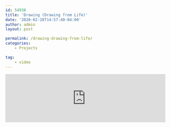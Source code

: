 ```yaml
---
id: 54938
title: 'Drawing (Drawing from Life)'
date: '2020-02-28T14:57:40-04:00'
author: admin
layout: post

permalink: /drawing-drawing-from-life/
categories:
    - Projects

tag:
    - video
---
```


<iframe class="vide" allow="accelerometer; autoplay; clipboard-write; encrypted-media; gyroscope; picture-in-picture; web-share" allowfullscreen="" frameborder="0" loading="lazy" referrerpolicy="strict-origin-when-cross-origin" src="https://www.youtube.com/embed/lz33416kapQ?feature=oembed" title="Learn to Draw #09 - Sketching from Life" width="500"></iframe>
